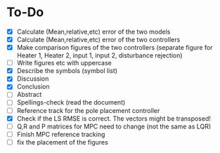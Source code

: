 # To-Do

- [x] Calculate (Mean,relative,etc) error of the two models
- [x] Calculate (Mean,relative,etc) error of the two controllers
- [x] Make comparison figures of the two controllers (separate figure for Heater 1, Heater 2, input 1, input 2, disturbance rejection)
- [ ] Write figures etc with uppercase
- [x] Describe the symbols (symbol list)
- [x] Discussion
- [x] Conclusion
- [ ] Abstract
- [ ] Spellings-check (read the document)
- [ ] Reference track for the pole placement controller
- [x] Check if the LS RMSE is correct. The vectors might be transposed!
- [ ] Q,R and P matrices for MPC need to change (not the same as LQR)
- [ ] Finish MPC reference tracking 
- [ ] fix the placement of the figures